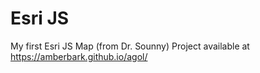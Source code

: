 # Esri JS
My first Esri JS Map (from Dr. Sounny)
Project available at https://amberbark.github.io/agol/

